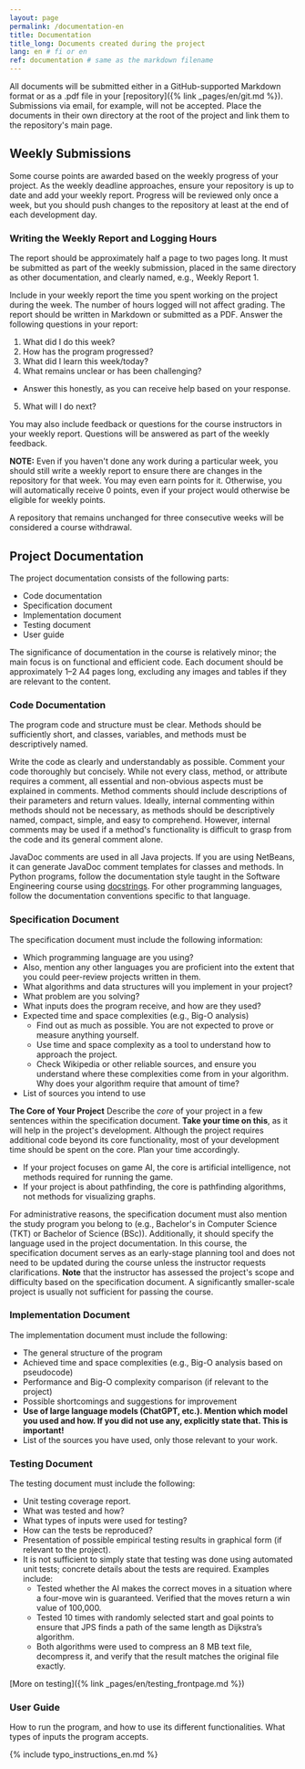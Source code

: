 ```yaml
---
layout: page
permalink: /documentation-en
title: Documentation
title_long: Documents created during the project
lang: en # fi or en
ref: documentation # same as the markdown filename
---
```

All documents will be submitted either in a GitHub-supported Markdown format or as a .pdf file in your [repository]({% link _pages/en/git.md %}).
Submissions via email, for example, will not be accepted.
Place the documents in their own directory at the root of the project and link them to the repository's main page.
## Weekly Submissions
Some course points are awarded based on the weekly progress of your project.
As the weekly deadline approaches, ensure your repository is up to date and add your weekly report.
Progress will be reviewed only once a week, but you should push changes to the repository at least at the end of each development day.
### Writing the Weekly Report and Logging Hours
The report should be approximately half a page to two pages long.
It must be submitted as part of the weekly submission, placed in the same directory as other documentation, and clearly named, e.g., Weekly Report 1.

Include in your weekly report the time you spent working on the project during the week. The number of hours logged will not affect grading.
The report should be written in Markdown or submitted as a PDF.
Answer the following questions in your report:
1. What did I do this week?
2. How has the program progressed?
3. What did I learn this week/today?
4. What remains unclear or has been challenging?
- Answer this honestly, as you can receive help based on your response.
5. What will I do next?

You may also include feedback or questions for the course instructors in your weekly report. Questions will be answered as part of the weekly feedback.

**NOTE:**
Even if you haven't done any work during a particular week, you should still write a weekly report to ensure there are changes in the repository for that week. You may even earn points for it. Otherwise, you will automatically receive 0 points, even if your project would otherwise be eligible for weekly points.

A repository that remains unchanged for three consecutive weeks will be considered a course withdrawal.

## Project Documentation
The project documentation consists of the following parts:
- Code documentation
- Specification document
- Implementation document
- Testing document
- User guide
  
The significance of documentation in the course is relatively minor; the main focus is on functional and efficient code. Each document should be approximately 1–2 A4 pages long, excluding any images and tables if they are relevant to the content.

### Code Documentation
The program code and structure must be clear. Methods should be sufficiently short, and classes, variables, and methods must be descriptively named.

Write the code as clearly and understandably as possible. Comment your code thoroughly but concisely. While not every class, method, or attribute requires a comment, all essential and non-obvious aspects must be explained in comments. Method comments should include descriptions of their parameters and return values. Ideally, internal commenting within methods should not be necessary, as methods should be descriptively named, compact, simple, and easy to comprehend. However,  internal comments may be used if a method's functionality is difficult to grasp from the code and its general comment alone.

JavaDoc comments are used in all Java projects. If you are using NetBeans, it can generate JavaDoc comment templates for classes and methods. In Python programs, follow the documentation style taught in the Software Engineering course using [docstrings](https://ohjelmistotekniikka-hy.github.io/python/viikko6#docstring-ja-koodin-dokumentointi).
For other programming languages, follow the documentation conventions specific to that language.

### Specification Document
The specification document must include the following information:
- Which programming language are you using?
- Also, mention any other languages you are proficient into the extent that you could peer-review projects written in them.
- What algorithms and data structures will you implement in your project?
- What problem are you solving?
- What inputs does the program receive, and how are they used?
- Expected time and space complexities (e.g., Big-O analysis)
  - Find out as much as possible. You are not expected to prove or measure anything yourself.
  - Use time and space complexity as a tool to understand how to approach the project.
  - Check Wikipedia or other reliable sources, and ensure you understand where these complexities come from in your algorithm. Why does your algorithm require that amount of time?
- List of sources you intend to use
  
**The Core of Your Project**
Describe the *core* of your project in a few sentences within the specification document.
**Take your time on this**, as it will help in the project's development.
Although the project requires additional code beyond its core functionality, most of your development time should be spent on the core. Plan your time accordingly.
- If your project focuses on game AI, the core is artificial intelligence, not methods required for running the game.
- If your project is about pathfinding, the core is pathfinding algorithms, not methods for visualizing graphs.

For administrative reasons, the specification document must also mention the study program you belong to (e.g., Bachelor's in Computer Science (TKT) or Bachelor of Science (BSc)). Additionally, it should specify the language used in the project documentation.
In this course, the specification document serves as an early-stage planning tool and does not need to be updated during the course unless the instructor requests clarifications.
**Note** that the instructor has assessed the project's scope and difficulty based on the specification document. A significantly smaller-scale project is usually not sufficient for passing the course.

### Implementation Document
The implementation document must include the following:
- The general structure of the program
- Achieved time and space complexities (e.g., Big-O analysis based on pseudocode)
- Performance and Big-O complexity comparison (if relevant to the project)
- Possible shortcomings and suggestions for improvement
- **Use of large language models (ChatGPT, etc.). Mention which model you used and how. If you did not use any, explicitly state that. This is important!**
- List of the sources you have used, only those relevant to your work.

### Testing Document
The testing document must include the following:
- Unit testing coverage report.
- What was tested and how?
- What types of inputs were used for testing?
- How can the tests be reproduced?
- Presentation of possible empirical testing results in graphical form (if relevant to the project).
- It is not sufficient to simply state that testing was done using automated unit tests; concrete details about the tests are required. Examples include:
  - Tested whether the AI makes the correct moves in a situation where a four-move win is guaranteed. Verified that the moves return a win value of 100,000.
  - Tested 10 times with randomly selected start and goal points to ensure that JPS finds a path of the same length as Dijkstra’s algorithm.
  - Both algorithms were used to compress an 8 MB text file, decompress it, and verify that the result matches the original file exactly.
  
[More on testing]({% link _pages/en/testing_frontpage.md %})

### User Guide
How to run the program, and how to use its different functionalities.
What types of inputs the program accepts.



{% include typo_instructions_en.md %}
